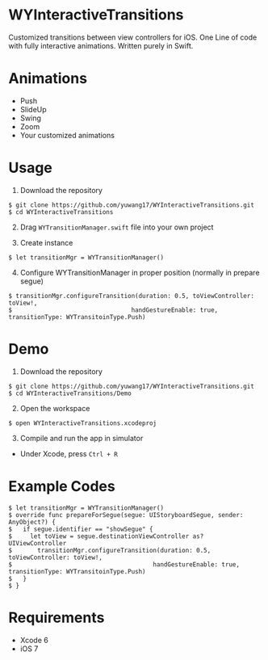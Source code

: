 # WYInteractiveTransitions
Customized transitions between view controllers for iOS. One Line of code with fully interactive animations. Written purely in Swift.

# Animations
* Push
* SlideUp
* Swing
* Zoom
* Your customized animations

# Usage
1) Download the repository
```
$ git clone https://github.com/yuwang17/WYInteractiveTransitions.git
$ cd WYInteractiveTransitions
```

2) Drag ``WYTransitionManager.swift`` file into your own project

3) Create instance
```
$ let transitionMgr = WYTransitionManager()
```
4) Configure WYTransitionManager in proper position (normally in prepare segue)
```
$ transitionMgr.configureTransition(duration: 0.5, toViewController: toView!, 
$                                 handGestureEnable: true, transitionType: WYTransitoinType.Push)
```

# Demo
1) Download the repository
```
$ git clone https://github.com/yuwang17/WYInteractiveTransitions.git
$ cd WYInteractiveTransitions/Demo
```

2) Open the workspace
```
$ open WYInteractiveTransitions.xcodeproj
```

3) Compile and run the app in simulator
* Under Xcode, press ``Ctrl + R``

# Example Codes
```
$ let transitionMgr = WYTransitionManager()
$ override func prepareForSegue(segue: UIStoryboardSegue, sender: AnyObject?) {
$   if segue.identifier == "showSegue" {
$     let toView = segue.destinationViewController as? UIViewController
$       transitionMgr.configureTransition(duration: 0.5, toViewController: toView!, 
$                                       handGestureEnable: true, transitionType: WYTransitoinType.Push)
$   }
$ }
```

# Requirements
* Xcode 6
* iOS 7

